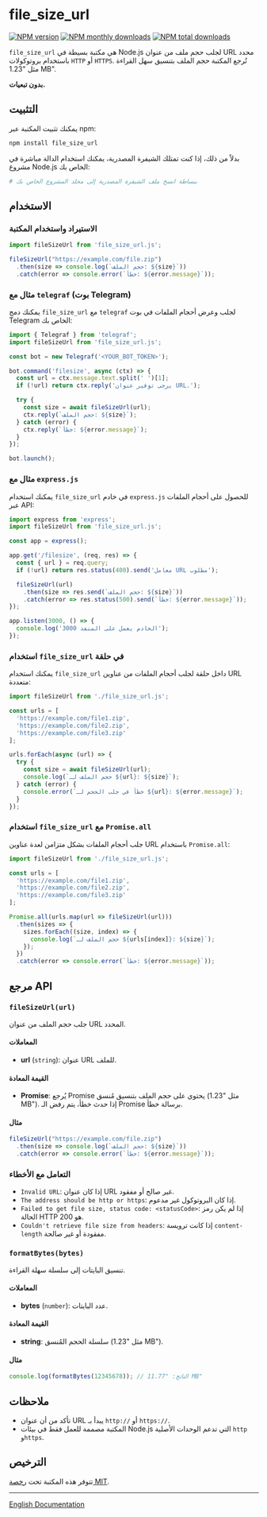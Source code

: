 # file_size_url

[![NPM version](https://img.shields.io/npm/v/file_size_url.svg?style=flat)](https://www.npmjs.com/package/file_size_url)
[![NPM monthly downloads](https://img.shields.io/npm/dm/file_size_url.svg?style=flat)](https://npmjs.org/package/file_size_url)
[![NPM total downloads](https://img.shields.io/npm/dt/file_size_url.svg?style=flat)](https://npmjs.org/package/file_size_url)

`file_size_url` هي مكتبة بسيطة في Node.js لجلب حجم ملف من عنوان URL محدد باستخدام بروتوكولات `HTTP` أو `HTTPS`. تُرجع المكتبة حجم الملف بتنسيق سهل القراءة مثل "1.23 MB".

**بدون تبعيات.**

## التثبيت

يمكنك تثبيت المكتبة عبر npm:

```bash
npm install file_size_url
```

بدلاً من ذلك، إذا كنت تمتلك الشيفرة المصدرية، يمكنك استخدام الدالة مباشرة في مشروع Node.js الخاص بك:

```bash
# ببساطة انسخ ملف الشيفرة المصدرية إلى مجلد المشروع الخاص بك
```

## الاستخدام

### الاستيراد واستخدام المكتبة

```javascript
import fileSizeUrl from 'file_size_url.js';

fileSizeUrl("https://example.com/file.zip")
  .then(size => console.log(`حجم الملف: ${size}`))
  .catch(error => console.error(`خطأ: ${error.message}`));
```

### مثال مع `telegraf` (بوت Telegram)

يمكنك دمج `file_size_url` مع `telegraf` لجلب وعرض أحجام الملفات في بوت Telegram الخاص بك:

```javascript
import { Telegraf } from 'telegraf';
import fileSizeUrl from 'file_size_url.js';

const bot = new Telegraf('<YOUR_BOT_TOKEN>');

bot.command('filesize', async (ctx) => {
  const url = ctx.message.text.split(' ')[1];
  if (!url) return ctx.reply('يرجى توفير عنوان URL.');

  try {
    const size = await fileSizeUrl(url);
    ctx.reply(`حجم الملف: ${size}`);
  } catch (error) {
    ctx.reply(`خطأ: ${error.message}`);
  }
});

bot.launch();
```

### مثال مع `express.js`

يمكنك استخدام `file_size_url` في خادم `express.js` للحصول على أحجام الملفات عبر API:

```javascript
import express from 'express';
import fileSizeUrl from 'file_size_url.js';

const app = express();

app.get('/filesize', (req, res) => {
  const { url } = req.query;
  if (!url) return res.status(400).send('معامل URL مطلوب');

  fileSizeUrl(url)
    .then(size => res.send(`حجم الملف: ${size}`))
    .catch(error => res.status(500).send(`خطأ: ${error.message}`));
});

app.listen(3000, () => {
  console.log('الخادم يعمل على المنفذ 3000');
});
```

### استخدام `file_size_url` في حلقة

يمكنك استخدام `file_size_url` داخل حلقة لجلب أحجام الملفات من عناوين URL متعددة:

```javascript
import fileSizeUrl from './file_size_url.js';

const urls = [
  'https://example.com/file1.zip',
  'https://example.com/file2.zip',
  'https://example.com/file3.zip'
];

urls.forEach(async (url) => {
  try {
    const size = await fileSizeUrl(url);
    console.log(`حجم الملف لـ ${url}: ${size}`);
  } catch (error) {
    console.error(`خطأ في جلب الحجم لـ ${url}: ${error.message}`);
  }
});
```

### استخدام `file_size_url` مع `Promise.all`

جلب أحجام الملفات بشكل متزامن لعدة عناوين URL باستخدام `Promise.all`:

```javascript
import fileSizeUrl from './file_size_url.js';

const urls = [
  'https://example.com/file1.zip',
  'https://example.com/file2.zip',
  'https://example.com/file3.zip'
];

Promise.all(urls.map(url => fileSizeUrl(url)))
  .then(sizes => {
    sizes.forEach((size, index) => {
      console.log(`حجم الملف لـ ${urls[index]}: ${size}`);
    });
  })
  .catch(error => console.error(`خطأ: ${error.message}`));
```

## مرجع API

### `fileSizeUrl(url)`

جلب حجم الملف من عنوان URL المحدد.

#### المعاملات

- **url** (`string`): عنوان URL للملف.

#### القيمة المعادة

- **Promise<string>**: يُرجع Promise يحتوي على حجم الملف بتنسيق مُنسق (مثل "1.23 MB"). إذا حدث خطأ، يتم رفض الـ Promise برسالة خطأ.

#### مثال

```javascript
fileSizeUrl("https://example.com/file.zip")
  .then(size => console.log(`حجم الملف: ${size}`))
  .catch(error => console.error(`خطأ: ${error.message}`));
```

### التعامل مع الأخطاء

- `Invalid URL`: إذا كان عنوان URL غير صالح أو مفقود.
- `The address should be http or https`: إذا كان البروتوكول غير مدعوم.
- `Failed to get file size, status code: <statusCode>`: إذا لم يكن رمز الحالة HTTP هو 200.
- `Couldn't retrieve file size from headers`: إذا كانت ترويسة `content-length` مفقودة أو غير صالحة.

### `formatBytes(bytes)`

تنسيق البايتات إلى سلسلة سهلة القراءة.

#### المعاملات

- **bytes** (`number`): عدد البايتات.

#### القيمة المعادة

- **string**: سلسلة الحجم المُنسق (مثل "1.23 MB").

#### مثال

```javascript
console.log(formatBytes(12345678)); // الناتج: "11.77 MB"
```

## ملاحظات

- تأكد من أن عنوان URL يبدأ بـ `http://` أو `https://`.
- المكتبة مصممة للعمل فقط في بيئات Node.js التي تدعم الوحدات الأصلية `http` و`https`.

## الترخيص

تتوفر هذه المكتبة تحت [رخصة MIT](https://opensource.org/licenses/MIT).

---

[English Documentation](/README.md)